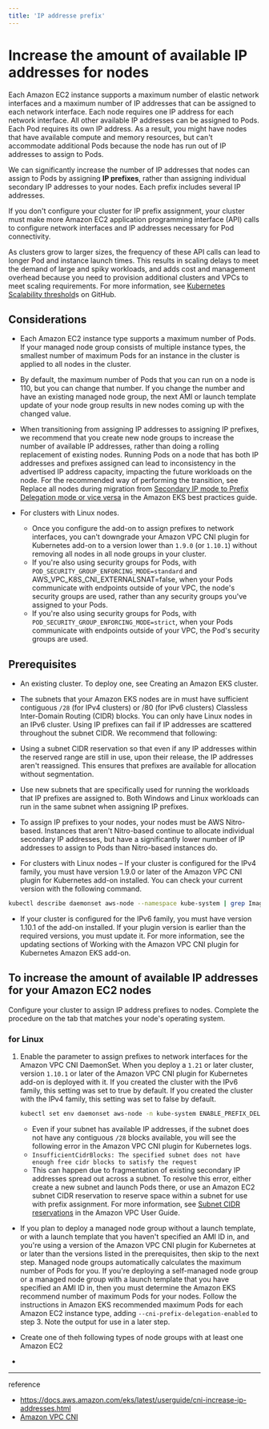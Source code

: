 ```yaml
---
title: 'IP addresse prefix'
---
```

# Increase the amount of available IP addresses for nodes

Each Amazon EC2 instance supports a maximum number of elastic network interfaces and a maximum number of IP addresses that can be assigned to each network interface. Each node requires one IP address for each network interface. All other available IP addresses can be assigned to Pods. Each Pod requires its own IP address. As a result, you might have nodes that have available compute and memory resources, but can't accommodate additional Pods because the node has run out of IP addresses to assign to Pods.

We can significantly increase the number of IP addresses that nodes can assign to Pods by assigning **IP prefixes**, rather than assigning individual secondary IP addresses to your nodes. Each prefix includes several IP addresses.

If you don't configure your cluster for IP prefix assignment, your cluster must make more Amazon EC2 application programming interface (API) calls to configure network interfaces and IP addresses necessary for Pod connectivity.

As clusters grow to larger sizes, the frequency of these API calls can lead to longer Pod and instance launch times. This results in scaling delays to meet the demand of large and spiky workloads, and adds cost and management overhead because you need to provision additional clusters and VPCs to meet scaling requirements. For more information, see [Kubernetes Scalability threshold](https://github.com/kubernetes/community/blob/master/sig-scalability/configs-and-limits/thresholds.md)s on GitHub.

## Considerations

- Each Amazon EC2 instance type supports a maximum number of Pods. If your managed node group consists of multiple instance types, the smallest number of maximum Pods for an instance in the cluster is applied to all nodes in the cluster.

- By default, the maximum number of Pods that you can run on a node is 110, but you can change that number. If you change the number and have an existing managed node group, the next AMI or launch template update of your node group results in new nodes coming up with the changed value.

- When transitioning from assigning IP addresses to assigning IP prefixes, we recommend that you create new node groups to increase the number of available IP addresses, rather than doing a rolling replacement of existing nodes. Running Pods on a node that has both IP addresses and prefixes assigned can lead to inconsistency in the advertised IP address capacity, impacting the future workloads on the node. For the recommended way of performing the transition, see Replace all nodes during migration from [Secondary IP mode to Prefix Delegation mode or vice versa](https://github.com/aws/aws-eks-best-practices/blob/master/content/networking/prefix-mode/index_windows.md#replace-all-nodes-during-migration-from-secondary-ip-mode-to-prefix-delegation-mode-or-vice-versa) in the Amazon EKS best practices guide.

- For clusters with Linux nodes.
  - Once you configure the add-on to assign prefixes to network interfaces, you can't downgrade your Amazon VPC CNI plugin for Kubernetes add-on to a version lower than `1.9.0` (or `1.10.1`) without removing all nodes in all node groups in your cluster.
  - If you're also using security groups for Pods, with `POD_SECURITY_GROUP_ENFORCING_MODE=standard` and AWS_VPC_K8S_CNI_EXTERNALSNAT=false, when your Pods communicate with endpoints outside of your VPC, the node's security groups are used, rather than any security groups you've assigned to your Pods.
  - If you're also using security groups for Pods, with `POD_SECURITY_GROUP_ENFORCING_MODE=strict`, when your Pods communicate with endpoints outside of your VPC, the Pod's security groups are used.

## Prerequisites

- An existing cluster. To deploy one, see Creating an Amazon EKS cluster.

- The subnets that your Amazon EKS nodes are in must have sufficient contiguous `/28` (for IPv4 clusters) or /80 (for IPv6 clusters) Classless Inter-Domain Routing (CIDR) blocks. You can only have Linux nodes in an IPv6 cluster. Using IP prefixes can fail if IP addresses are scattered throughout the subnet CIDR. We recommend that following:

- Using a subnet CIDR reservation so that even if any IP addresses within the reserved range are still in use, upon their release, the IP addresses aren't reassigned. This ensures that prefixes are available for allocation without segmentation.

- Use new subnets that are specifically used for running the workloads that IP prefixes are assigned to. Both Windows and Linux workloads can run in the same subnet when assigning IP prefixes.

- To assign IP prefixes to your nodes, your nodes must be AWS Nitro-based. Instances that aren't Nitro-based continue to allocate individual secondary IP addresses, but have a significantly lower number of IP addresses to assign to Pods than Nitro-based instances do.

- For clusters with Linux nodes – If your cluster is configured for the IPv4 family, you must have version 1.9.0 or later of the Amazon VPC CNI plugin for Kubernetes add-on installed. You can check your current version with the following command.
  
```bash
kubectl describe daemonset aws-node --namespace kube-system | grep Image | cut -d "/" -f 2
```

- If your cluster is configured for the IPv6 family, you must have version 1.10.1 of the add-on installed. If your plugin version is earlier than the required versions, you must update it. For more information, see the updating sections of Working with the Amazon VPC CNI plugin for Kubernetes Amazon EKS add-on.

## To increase the amount of available IP addresses for your Amazon EC2 nodes

Configure your cluster to assign IP address prefixes to nodes. Complete the procedure on the tab that matches your node's operating system.

### for Linux

1. Enable the parameter to assign prefixes to network interfaces for the Amazon VPC CNI DaemonSet. When you deploy a `1.21` or later cluster, version `1.10.1` or later of the Amazon VPC CNI plugin for Kubernetes add-on is deployed with it. If you created the cluster with the IPv6 family, this setting was set to true by default. If you created the cluster with the IPv4 family, this setting was set to false by default.
    ```bash
    kubectl set env daemonset aws-node -n kube-system ENABLE_PREFIX_DELEGATION=true
    ```
    - Even if your subnet has available IP addresses, if the subnet does not have any contiguous `/28` blocks available, you will see the following error in the Amazon VPC CNI plugin for Kubernetes logs.
    - `InsufficientCidrBlocks: The specified subnet does not have enough free cidr blocks to satisfy the request`
    - This can happen due to fragmentation of existing secondary IP addresses spread out across a subnet. To resolve this error, either create a new subnet and launch Pods there, or use an Amazon EC2 subnet CIDR reservation to reserve space within a subnet for use with prefix assignment. For more information, see [Subnet CIDR reservations](https://docs.aws.amazon.com/vpc/latest/userguide/subnet-cidr-reservation.html) in the Amazon VPC User Guide.

- If you plan to deploy a managed node group without a launch template, or with a launch template that you haven't specified an AMI ID in, and you're using a version of the Amazon VPC CNI plugin for Kubernetes at or later than the versions listed in the prerequisites, then skip to the next step. Managed node groups automatically calculates the maximum number of Pods for you.
    If you're deploying a self-managed node group or a managed node group with a launch template that you have specified an AMI ID in, then you must determine the Amazon EKS recommend number of maximum Pods for your nodes. Follow the instructions in Amazon EKS recommended maximum Pods for each Amazon EC2 instance type, adding `--cni-prefix-delegation-enabled` to step 3. Note the output for use in a later step.

- Create one of theh following types of node groups with at least one Amazon EC2
- 


---
reference 
- https://docs.aws.amazon.com/eks/latest/userguide/cni-increase-ip-addresses.html
- [Amazon VPC CNI](./Amazon VPC CNI.md)